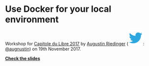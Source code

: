 # Use Docker for your local environment

Workshop for [Capitole du Libre 2017](https://2017.capitoledulibre.org) by [Augustin Riedinger](https://augustin-riedinger.fr) (![Twitter](pitchme/images/twitter.png): [@augnustin](https://twitter.com/Augnustin)) on 19th November 2017.

**[Check the slides](https://gitpitch.com/augnustin/docker-local-slides)**

